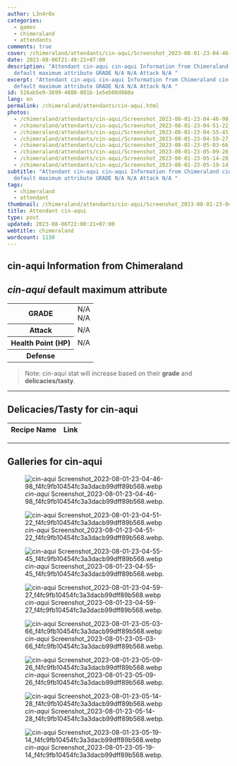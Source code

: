 ```yaml
---
author: L3n4r0x
categories:
  - games
  - chimeraland
  - attendants
comments: true
cover: /chimeraland/attendants/cin-aqui/Screenshot_2023-08-01-23-04-46-98_f4fc9fb10454fc3a3dacb99dff89b568.webp
date: 2023-08-06T21:49:21+07:00
description: "Attendant cin-aqui cin-aqui Information from Chimeraland cin-aqui
  default maximum attribute GRADE N/A N/A Attack N/A "
excerpt: "Attendant cin-aqui cin-aqui Information from Chimeraland cin-aqui
  default maximum attribute GRADE N/A N/A Attack N/A "
id: 516ab5e9-3699-4888-801b-1e5eb08d860a
lang: en
permalink: /chimeraland/attendants/cin-aqui.html
photos:
  - /chimeraland/attendants/cin-aqui/Screenshot_2023-08-01-23-04-46-98_f4fc9fb10454fc3a3dacb99dff89b568.webp
  - /chimeraland/attendants/cin-aqui/Screenshot_2023-08-01-23-04-51-22_f4fc9fb10454fc3a3dacb99dff89b568.webp
  - /chimeraland/attendants/cin-aqui/Screenshot_2023-08-01-23-04-55-45_f4fc9fb10454fc3a3dacb99dff89b568.webp
  - /chimeraland/attendants/cin-aqui/Screenshot_2023-08-01-23-04-59-27_f4fc9fb10454fc3a3dacb99dff89b568.webp
  - /chimeraland/attendants/cin-aqui/Screenshot_2023-08-01-23-05-03-66_f4fc9fb10454fc3a3dacb99dff89b568.webp
  - /chimeraland/attendants/cin-aqui/Screenshot_2023-08-01-23-05-09-26_f4fc9fb10454fc3a3dacb99dff89b568.webp
  - /chimeraland/attendants/cin-aqui/Screenshot_2023-08-01-23-05-14-28_f4fc9fb10454fc3a3dacb99dff89b568.webp
  - /chimeraland/attendants/cin-aqui/Screenshot_2023-08-01-23-05-19-14_f4fc9fb10454fc3a3dacb99dff89b568.webp
subtitle: "Attendant cin-aqui cin-aqui Information from Chimeraland cin-aqui
  default maximum attribute GRADE N/A N/A Attack N/A "
tags:
  - chimeraland
  - attendant
thumbnail: /chimeraland/attendants/cin-aqui/Screenshot_2023-08-01-23-04-46-98_f4fc9fb10454fc3a3dacb99dff89b568.webp
title: Attendant cin-aqui
type: post
updated: 2023-08-06T22:00:21+07:00
webtitle: chimeraland
wordcount: 1130
---
```


<link
  rel="stylesheet"
  href="https://rawcdn.githack.com/dimaslanjaka/Web-Manajemen/870a349/css/bootstrap-5-3-0-alpha3-wrapper.css"
/>
<section id="bootstrap-wrapper">
  <div data-bs-theme="dark">
    <h2>cin-aqui Information from Chimeraland</h2>
    <h2 id="attribute"><i>cin-aqui</i> default maximum attribute</h2>
    <div class="row">
      <div class="col mb-2">
        <div class="card">
          <div class="card-body">
            <table>
              <tr>
                <th>GRADE</th>
                <td>N/A <br />N/A</td>
              </tr>
              <tr>
                <th>Attack</th>
                <td>N/A</td>
              </tr>
              <tr>
                <th>Health Point (HP)</th>
                <td>N/A</td>
              </tr>
              <tr>
                <th>Defense</th>
                <td></td>
              </tr>
            </table>
          </div>
        </div>
      </div>
    </div>
    <blockquote class="bd-callout bd-callout-warning">
      Note: cin-aqui stat will increase based on their <b>grade</b> and
      <b>delicacies/tasty</b>.
    </blockquote>
    <hr />
    <h2 id="delicacies">Delicacies/Tasty for cin-aqui</h2>
    <div class="card">
      <div class="card-body">
        <div class="table-responsive">
          <table class="table table-striped">
            <thead>
              <tr>
                <th>Recipe Name</th>
                <th>Link</th>
              </tr>
            </thead>
            <tbody></tbody>
          </table>
        </div>
      </div>
    </div>
    <hr />
    <div id="gallery">
      <h2>Galleries for cin-aqui</h2>
      <div class="row">
        <div class="col-lg-6 col-12">
          <figure>
            <img
              src="https://www.webmanajemen.com/chimeraland/attendants/cin-aqui/Screenshot_2023-08-01-23-04-46-98_f4fc9fb10454fc3a3dacb99dff89b568.webp"
              alt="cin-aqui Screenshot_2023-08-01-23-04-46-98_f4fc9fb10454fc3a3dacb99dff89b568.webp"
            />
            <figcaption style="word-wrap: break-word">
              <i>cin-aqui</i>
              Screenshot_2023-08-01-23-04-46-98_f4fc9fb10454fc3a3dacb99dff89b568.webp.
            </figcaption>
          </figure>
        </div>
        <div class="col-lg-6 col-12">
          <figure>
            <img
              src="https://www.webmanajemen.com/chimeraland/attendants/cin-aqui/Screenshot_2023-08-01-23-04-51-22_f4fc9fb10454fc3a3dacb99dff89b568.webp"
              alt="cin-aqui Screenshot_2023-08-01-23-04-51-22_f4fc9fb10454fc3a3dacb99dff89b568.webp"
            />
            <figcaption style="word-wrap: break-word">
              <i>cin-aqui</i>
              Screenshot_2023-08-01-23-04-51-22_f4fc9fb10454fc3a3dacb99dff89b568.webp.
            </figcaption>
          </figure>
        </div>
        <div class="col-lg-6 col-12">
          <figure>
            <img
              src="https://www.webmanajemen.com/chimeraland/attendants/cin-aqui/Screenshot_2023-08-01-23-04-55-45_f4fc9fb10454fc3a3dacb99dff89b568.webp"
              alt="cin-aqui Screenshot_2023-08-01-23-04-55-45_f4fc9fb10454fc3a3dacb99dff89b568.webp"
            />
            <figcaption style="word-wrap: break-word">
              <i>cin-aqui</i>
              Screenshot_2023-08-01-23-04-55-45_f4fc9fb10454fc3a3dacb99dff89b568.webp.
            </figcaption>
          </figure>
        </div>
        <div class="col-lg-6 col-12">
          <figure>
            <img
              src="https://www.webmanajemen.com/chimeraland/attendants/cin-aqui/Screenshot_2023-08-01-23-04-59-27_f4fc9fb10454fc3a3dacb99dff89b568.webp"
              alt="cin-aqui Screenshot_2023-08-01-23-04-59-27_f4fc9fb10454fc3a3dacb99dff89b568.webp"
            />
            <figcaption style="word-wrap: break-word">
              <i>cin-aqui</i>
              Screenshot_2023-08-01-23-04-59-27_f4fc9fb10454fc3a3dacb99dff89b568.webp.
            </figcaption>
          </figure>
        </div>
        <div class="col-lg-6 col-12">
          <figure>
            <img
              src="https://www.webmanajemen.com/chimeraland/attendants/cin-aqui/Screenshot_2023-08-01-23-05-03-66_f4fc9fb10454fc3a3dacb99dff89b568.webp"
              alt="cin-aqui Screenshot_2023-08-01-23-05-03-66_f4fc9fb10454fc3a3dacb99dff89b568.webp"
            />
            <figcaption style="word-wrap: break-word">
              <i>cin-aqui</i>
              Screenshot_2023-08-01-23-05-03-66_f4fc9fb10454fc3a3dacb99dff89b568.webp.
            </figcaption>
          </figure>
        </div>
        <div class="col-lg-6 col-12">
          <figure>
            <img
              src="https://www.webmanajemen.com/chimeraland/attendants/cin-aqui/Screenshot_2023-08-01-23-05-09-26_f4fc9fb10454fc3a3dacb99dff89b568.webp"
              alt="cin-aqui Screenshot_2023-08-01-23-05-09-26_f4fc9fb10454fc3a3dacb99dff89b568.webp"
            />
            <figcaption style="word-wrap: break-word">
              <i>cin-aqui</i>
              Screenshot_2023-08-01-23-05-09-26_f4fc9fb10454fc3a3dacb99dff89b568.webp.
            </figcaption>
          </figure>
        </div>
        <div class="col-lg-6 col-12">
          <figure>
            <img
              src="https://www.webmanajemen.com/chimeraland/attendants/cin-aqui/Screenshot_2023-08-01-23-05-14-28_f4fc9fb10454fc3a3dacb99dff89b568.webp"
              alt="cin-aqui Screenshot_2023-08-01-23-05-14-28_f4fc9fb10454fc3a3dacb99dff89b568.webp"
            />
            <figcaption style="word-wrap: break-word">
              <i>cin-aqui</i>
              Screenshot_2023-08-01-23-05-14-28_f4fc9fb10454fc3a3dacb99dff89b568.webp.
            </figcaption>
          </figure>
        </div>
        <div class="col-lg-6 col-12">
          <figure>
            <img
              src="https://www.webmanajemen.com/chimeraland/attendants/cin-aqui/Screenshot_2023-08-01-23-05-19-14_f4fc9fb10454fc3a3dacb99dff89b568.webp"
              alt="cin-aqui Screenshot_2023-08-01-23-05-19-14_f4fc9fb10454fc3a3dacb99dff89b568.webp"
            />
            <figcaption style="word-wrap: break-word">
              <i>cin-aqui</i>
              Screenshot_2023-08-01-23-05-19-14_f4fc9fb10454fc3a3dacb99dff89b568.webp.
            </figcaption>
          </figure>
        </div>
      </div>
    </div>
  </div>
</section>